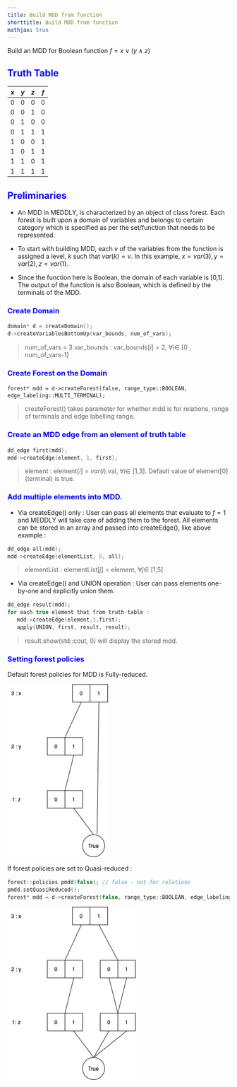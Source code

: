 ```yaml
---
title: Build MDD from function
shorttitle: Build MDD from function
mathjax: true
---
```


Build an MDD for Boolean function $f = x \vee (y \wedge z)$

## <span style="color:blue">  Truth Table </span>

| $x$ | $y$ | $z$ | $f$ |
|--|--|--|--|
|0|0|0|0|
|0|0|1|0|
|0|1|0|0|
|0|1|1|1|
|1|0|0|1|
|1|0|1|1|
|1|1|0|1|
|1|1|1|1|


## <span style="color:blue"> Preliminaries <span>

- An MDD in MEDDLY, is characterized by an object of class forest. Each forest is built upon a domain of variables and belongs to certain category which is specified as per the set/function that needs to be represented.

 - To start with building MDD, each $v$ of the variables from the function is assigned a level, $k$ such that $var(k) = v$.
 In this example, $x = var(3), y = var(2), z = var(1).$

- Since the function here is Boolean, the domain of each variable is [0,1]. The output of the function is also Boolean, which is defined by the terminals of the MDD.

### <span style="color:blue"> Create Domain <span>

```c
domain* d = createDomain();
d->createVariablesBottomUp(var_bounds, num_of_vars);
```

> num_of_vars = 3
> var_bounds : var_bounds[$i$] = 2, $\forall i\in$ [0 , num_of_vars-1]

### <span style="color:blue"> Create Forest on the Domain <span>

```
forest* mdd = d->createForest(false, range_type::BOOLEAN, edge_labeling::MULTI_TERMINAL);
```

> createForest() takes parameter for whether mdd is for relations, range of terminals and edge labelling range.

### <span style="color:blue"> Create an MDD edge from an element of truth table </span>

```c
dd_edge first(mdd);
mdd->createEdge(element, 1, first);
```

> element : element[$i$] = $var(i)$.val, $\forall i \in$ [1,3].
> Default value of element[0] (terminal) is true.

###  <span style="color:blue"> Add multiple elements into MDD. </span>
- Via createEdge() only : User can pass all elements that evaluate to $f = 1$ and MEDDLY will take care of  adding them to the forest.
 All elements can be stored in an array and passed into createEdge(), like above example :

```c
dd_edge all(mdd);
mdd->createEdge(elementList, 5, all);
```
>  elementList : elementList[$j$] = element,  $\forall j \in$ [1,5]

- Via createEdge() and UNION operation : User can pass elements one-by-one and explicitly union them.

 ```c
dd_edge result(mdd);
for each true element that from truth-table :
    mdd->createEdge(element,1,first);
    apply(UNION, first, result, result);
```

> result.show(std::cout, 0) will display the stored mdd.

### <span style="color:blue"> Setting forest policies </span>

Default forest policies for MDD is Fully-reduced.

![Fully-Reduced MDD](images/FR_MDD.png)

If forest policies are set to Quasi-reduced :
```c
forest::policies pmdd(false); // false - not for relations
pmdd.setQuasiReduced();
forest* mdd = d->createForest(false, range_type::BOOLEAN, edge_labeling::MULTI_TERMINAL, pmdd);
```

![Quasi-Reduced MDD](images/QR_MDD.png)


